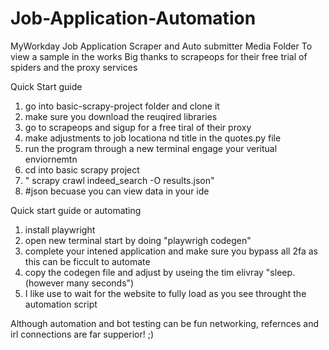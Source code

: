 # Job-Application-Automation
MyWorkday Job Application Scraper and Auto submitter 
Media Folder To view a sample in the works 
Big thanks to scrapeops for their free trial of spiders and the proxy services


Quick Start guide
1) go into basic-scrapy-project folder and clone it
2) make sure you download the reuqired libraries
3) go to scrapeops and sigup for a free tiral of their proxy
4) make adjustments to job locationa nd title in the quotes.py file
5) run the program through a new terminal engage your veritual enviornemtn
6) cd into basic scrapy project
7) " scrapy crawl indeed_search -O results.json" 
8) #json becuase you can view data in your ide

Quick start guide or automating 
1) install playwright
2) open new terminal start by doing "playwrigh codegen"
3) complete your intened application and make sure you bypass all 2fa as this can be ficcult to automate
4) copy the codegen file and adjust by useing the tim elivray "sleep.(however many seconds")
5) I like use to wait for the website to fully load as you see throught the automation script

Although automation and bot testing can be fun networking, refernces and irl connections are far supperior! ;)
   
